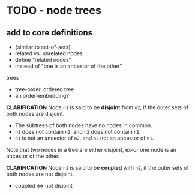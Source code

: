 
<!-- ======================================================================= -->
# TODO - node trees

<!-- ======================================================================= -->
## add to core definitions

* (similar to set-of-sets)
* related vs. unrelated nodes
* define "related nodes"
* instead of "one is an ancestor of the other"

trees

* tree-order, ordered tree
* an order-embedding?

**CLARIFICATION**
Node `n1` is said to be **disjoint** from `n2`,
if the outer sets of both nodes are disjoint.

* The subtrees of both nodes have no nodes in common.
* `n1` does not contain `n2`, and `n2` does not contain `n1`.
* `n1` is not an ancestor of `n2`, and `n2` not an ancestor of `n1`.

Note that two nodes in a tree are either disjoint,
ex-or one node is an ancestor of the other.

**CLARIFICATION**
Node `n1` is said to be **coupled** with `n2`,
if the outer sets of both nodes are not disjoint.

* coupled <=> not disjoint
